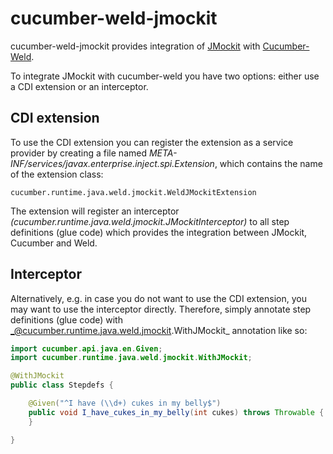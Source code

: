 # cucumber-weld-jmockit
cucumber-weld-jmockit provides integration of [JMockit](https://github.com/jmockit/jmockit1) with [Cucumber-Weld](https://github.com/cucumber/cucumber-jvm/tree/master/weld).

To integrate JMockit with cucumber-weld you have two options: either use a CDI extension or an interceptor.

## CDI extension
To use the CDI extension you can register the extension as a service provider by creating a file named _META-INF/services/javax.enterprise.inject.spi.Extension_, which contains the name of the extension class:

```
cucumber.runtime.java.weld.jmockit.WeldJMockitExtension
```

The extension will register an interceptor _(cucumber.runtime.java.weld.jmockit.JMockitInterceptor)_ to all step definitions (glue code) which provides the integration between JMockit, Cucumber and Weld.

## Interceptor
Alternatively, e.g. in case you do not want to use the CDI extension, you may want to use the interceptor directly. Therefore, simply annotate step definitions (glue code) with _@cucumber.runtime.java.weld.jmockit.WithJMockit_ annotation like so:

```java
import cucumber.api.java.en.Given;
import cucumber.runtime.java.weld.jmockit.WithJMockit;

@WithJMockit
public class Stepdefs {

    @Given("^I have (\\d+) cukes in my belly$")
    public void I_have_cukes_in_my_belly(int cukes) throws Throwable {
    }

}
```
